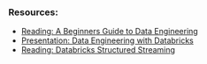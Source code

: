 ### Resources:
- <a href="https://medium.com/@rchang/a-beginners-guide-to-data-engineering-part-i-4227c5c457d7">Reading: A Beginners Guide to Data Engineering</a>
- <a href="https://github.com/JTupitza-UVA/DS-2002-002/blob/main/04-Databricks/Data-Engineering-with-Databricks.pdf">Presentation: Data Engineering with Databricks</a>
- <a href="https://github.com/JTupitza-UVA/DS-2002-002/blob/main/04-Databricks/Databricks-Structured-Streaming.docx">Reading: Databricks Structured Streaming</a>
